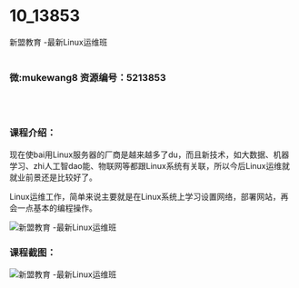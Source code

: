 # 10_13853
新盟教育 -最新Linux运维班
<br/></br>
<h3>微:mukewang8 资源编号：5213853</h3>
<br/></br>
<h3>课程介绍：</h3>
<p>现在使bai用Linux服务器的厂商是越来越多了du，而且新技术，如大数据、机器学习、zhi人工智dao能、物联网等都跟Linux系统有关联，所以今后<a title="查看与 Linux运维 相关的文章" target="_blank">Linux运维</a>就就业前景还是比较好了。</p>
<p>Linux运维工作，简单来说主要就是在Linux系统上学习设置网络，部署网站，再会一点基本的编程操作。</p>
<p><img src="https://www.ko996.com/wp-content/uploads/img/2020/06/1-66-300x211.png" alt="新盟教育 -最新Linux运维班"></p>
<div class="info-desc">
<h3>课程截图：</h3>
<p><img src="https://www.ko996.com/wp-content/uploads/img/2020/06/2-73.png" alt="新盟教育 -最新Linux运维班"></p>


			
</div>
